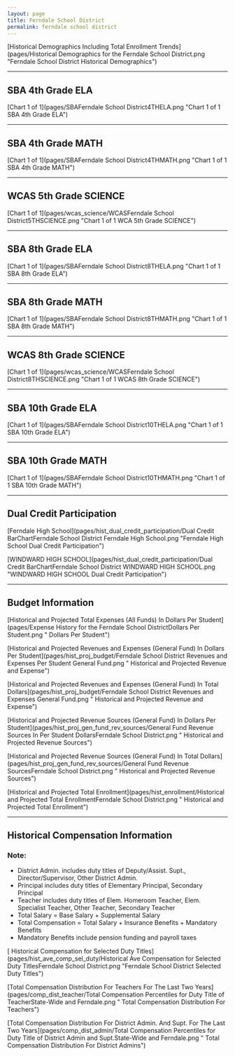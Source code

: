 ```yaml
---
layout: page
title: Ferndale School District
permalink: ferndale school district
---
```



[Historical Demographics Including Total Enrollment Trends](pages/Historical Demographics for the Ferndale School District.png "Ferndale School District Historical Demographics")

___

## SBA 4th Grade ELA

[Chart 1 of 1](pages/SBAFerndale School District4THELA.png "Chart 1 of 1 SBA 4th Grade ELA")


___

## SBA 4th Grade MATH

[Chart 1 of 1](pages/SBAFerndale School District4THMATH.png "Chart 1 of 1 SBA 4th Grade MATH")


___

## WCAS 5th Grade SCIENCE

[Chart 1 of 1](pages/wcas_science/WCASFerndale School District5THSCIENCE.png "Chart 1 of 1 WCA 5th Grade SCIENCE")


___

## SBA 8th Grade ELA

[Chart 1 of 1](pages/SBAFerndale School District8THELA.png "Chart 1 of 1 SBA 8th Grade ELA")


___

## SBA 8th Grade MATH

[Chart 1 of 1](pages/SBAFerndale School District8THMATH.png "Chart 1 of 1 SBA 8th Grade MATH")


___

## WCAS 8th Grade SCIENCE

[Chart 1 of 1](pages/wcas_science/WCASFerndale School District8THSCIENCE.png "Chart 1 of 1 WCAS 8th Grade SCIENCE")


___

## SBA 10th Grade ELA

[Chart 1 of 1](pages/SBAFerndale School District10THELA.png "Chart 1 of 1 SBA 10th Grade ELA")


___

## SBA 10th Grade MATH

[Chart 1 of 1](pages/SBAFerndale School District10THMATH.png "Chart 1 of 1 SBA 10th Grade MATH")


___

## Dual Credit Participation

[Ferndale High School](pages/hist_dual_credit_participation/Dual Credit BarChartFerndale School District Ferndale High School.png "Ferndale High School Dual Credit Participation")

[WINDWARD HIGH SCHOOL](pages/hist_dual_credit_participation/Dual Credit BarChartFerndale School District WINDWARD HIGH SCHOOL.png "WINDWARD HIGH SCHOOL Dual Credit Participation")


___

## Budget Information

[Historical and Projected Total Expenses (All Funds) In Dollars Per Student](pages/Expense History for the Ferndale School DistrictDollars Per Student.png " Dollars Per Student")

[Historical and Projected Revenues and Expenses (General Fund) In Dollars Per Student](pages/hist_proj_budget/Ferndale School District Revenues and Expenses Per Student General Fund.png " Historical and Projected Revenue and Expense")

[Historical and Projected Revenues and Expenses (General Fund) In Total Dollars](pages/hist_proj_budget/Ferndale School District Revenues and Expenses General Fund.png " Historical and Projected Revenue and Expense")

[Historical and Projected Revenue Sources (General Fund) In Dollars Per Student](pages/hist_proj_gen_fund_rev_sources/General Fund Revenue Sources In Per Student DollarsFerndale School District.png " Historical and Projected Revenue Sources")

[Historical and Projected Revenue Sources (General Fund) In Total Dollars](pages/hist_proj_gen_fund_rev_sources/General Fund Revenue SourcesFerndale School District.png " Historical and Projected Revenue Sources")

[Historical and Projected Total Enrollment](pages/hist_enrollment/Historical and Projected Total EnrollmentFerndale School District.png " Historical and Projected Total Enrollment")


___

## Historical Compensation Information
### Note:
- District Admin. includes duty titles of Deputy/Assist. Supt., Director/Supervisor, Other District Admin.
- Principal includes duty titles of Elementary Principal, Secondary Principal
- Teacher includes duty titles of Elem. Homeroom Teacher, Elem. Specialist Teacher, Other Teacher, Secondary Teacher
- Total Salary = Base Salary + Supplemental Salary
- Total Compensation = Total Salary + Insurance Benefits + Mandatory Benefits
- Mandatory Benefits include pension funding and payroll taxes

[ Historical Compensation for Selected Duty Titles](pages/hist_ave_comp_sel_duty/Historical Ave Compensation for Selected Duty TitlesFerndale School District.png "Ferndale School District Selected Duty Titles")

[Total Compensation Distribution For Teachers For The Last Two Years](pages/comp_dist_teacher/Total Compensation Percentiles for Duty Title of TeacherState-Wide and Ferndale.png " Total Compensation Distribution For Teachers")

[Total Compensation Distribution For District Admin. And Supt. For The Last Two Years](pages/comp_dist_admin/Total Compensation Percentiles for Duty Title of District Admin and Supt.State-Wide and Ferndale.png " Total Compensation Distribution For District Admins")

